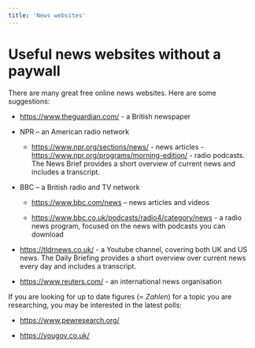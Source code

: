 ```yaml
---
title: 'News websites'
---
```


# Useful news websites without a paywall

There are many great free online news websites. Here are some suggestions:

- https://www.theguardian.com/  - a British newspaper

- NPR – an American radio network

  - <https://www.npr.org/sections/news/>  - news articles -
  <https://www.npr.org/programs/morning-edition/>  - radio podcasts. The News
  Brief provides a short overview of current news and includes a transcript.

- BBC – a British radio and TV network

   - <https://www.bbc.com/news>  – news articles and videos

   - <https://www.bbc.co.uk/podcasts/radio4/category/news>  - a radio news
   program, focused on the news with podcasts you can download

- <https://tldrnews.co.uk/> - a Youtube channel, covering both UK and US news.
The Daily Briefing provides a short overview over current news every day and
includes a transcript.

- <https://www.reuters.com/> - an international news organisation

If you are looking for up to date figures (= _Zahlen_) for a topic you are
researching, you may be interested in the latest polls:

- <https://www.pewresearch.org/>

- <https://yougov.co.uk/>

